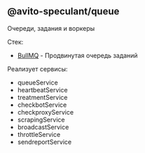 @avito-speculant/queue
----------------------

Очереди, задания и воркеры

Стек:

* [BullMQ](https://docs.bullmq.io/) - Продвинутая очередь заданий

Реализует сервисы:

* queueService
* heartbeatService
* treatmentService
* checkbotService
* checkproxyService
* scrapingService
* broadcastService
* throttleService
* sendreportService

